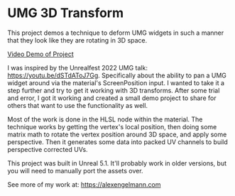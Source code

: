 # UMG 3D Transform
This project demos a technique to deform UMG widgets in such a manner that they look like they are rotating in 3D space. 

[Video Demo of Project](https://youtu.be/Rqgipoc6PYE)

I was inspired by the Unrealfest 2022 UMG talk: https://youtu.be/dSTdAToJ7Gg. Specifically about the ability to pan a UMG widget around via the material's ScreenPosition input. I wanted to take it a step further and try to get it working with 3D transforms. After some trial and error, I got it working and created a small demo project to share for others that want to use the functionality as well.

Most of the work is done in the HLSL node within the material. The technique works by getting the vertex's local position, then doing some matrix math to rotate the vertex position around 3D space, and apply some perspective. Then it generates some data into packed UV channels to build perspective corrected UVs.

This project was built in Unreal 5.1. It'll probably work in older versions, but you will need to manually port the assets over.

See more of my work at: https://alexengelmann.com